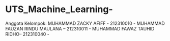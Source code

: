 # UTS_Machine_Learning-
Anggota Kelompok:
MUHAMMAD ZACKY AFIFF - 212310010  -
MUHAMMAD FAUZAN RINDU MAULANA  – 212310011 -
MUHAMMAD FAWAZ TAUHID RIDHO– 212310040 -
